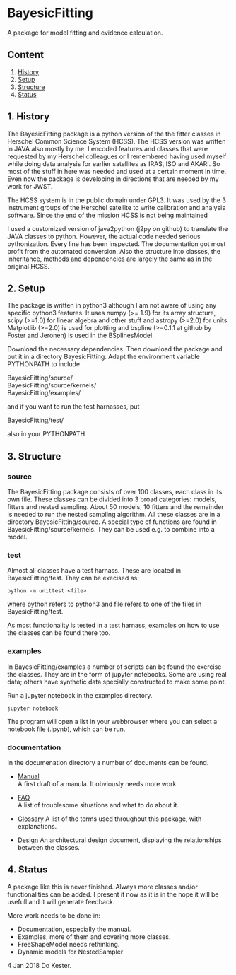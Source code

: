 # BayesicFitting

A package for model fitting and evidence calculation.

## Content

1. [History](#history)
2. [Setup](#setup)
3. [Structure](#structure)
4. [Status](#status)

<a name="history"></a>
## 1. History 

The BayesicFitting package is a python version of the the fitter classes
in Herschel Common Science System (HCSS). The HCSS version was written
in JAVA also mostly by me. I encoded features and classes that were
requested by my Herschel colleagues or I remembered having used myself
while doing data analysis for earlier satellites as IRAS, ISO and AKARI.
So most of the stuff in here was needed and used at a certain moment in
time. Even now the package is developing in directions that are needed by
my work for JWST. 

The HCSS system is in the public domain under GPL3. It was used by the 3
instrument groups of the Herschel satellite to write calibration and
analysis software. Since the end of the mission HCSS is not being
maintained

I used a customized version of java2python (j2py on github) to translate
the JAVA classes to python. However, the actual code needed serious
pythonization. Every line has been inspected. The documentation got most
profit from the automated conversion. Also the structure into classes,
the inheritance, methods and dependencies are largely the same as in the
original HCSS.

<a name="setup"> </a>
## 2. Setup 

The package is written in python3 although I am not aware of using any
specific python3 features. It uses numpy (>= 1.9) for its array
structure, scipy (>=1.0) for linear algebra and other stuff and astropy
(>=2.0) for units. Matplotlib (>=2.0) is used for plotting and bspline
(>=0.1.1 at github by Foster and Jeronen) is used in the BSplinesModel.

Download the necessary dependencies. Then download the package and put it
in a directory BayesicFitting. Adapt the environment variable PYTHONPATH
to include 

BayesicFitting/source/<br>
BayesicFitting/source/kernels/<br>
BayesicFitting/examples/<br>

and if you want to run the test harnasses, put

BayesicFitting/test/

also in your PYTHONPATH

<a name="structure"> </a>
## 3. Structure 

### source

The BayesicFitting package consists of over 100 classes, each class in
its own file. These classes can be divided into 3 broad categories:
models, fitters and nested sampling. About 50 models, 10 fitters and the
remainder is needed to run the nested sampling algorithm. All these
classes are in a directory BayesicFitting/source. A special type of
functions are found in BayesicFitting/source/kernels. They can be used
e.g. to combine into a model.

### test

Almost all classes have a test harnass. These are located in
BayesicFitting/test. They can be execised as:

    python -m unittest <file>

where python refers to python3 and file refers to one of the files in
BayesicFitting/test.

As most functionality is tested in a test harnass, examples on how to
use the classes can be found there too.

### examples

In BayesicFitting/examples a number of scripts can be found the exercise
the classes. They are in the form of jupyter notebooks. Some are using
real data; others have synthetic data specially constructed to make some
point.

Run a jupyter notebook in the examples directory.

    jupyter notebook

The program will open a list in your webbrowser where you can select a
notebook file (.ipynb), which can be run.


### documentation

In the documenation directory a number of documents can be found. 


+ [Manual](./documentation/manual.md)<br>
A first draft of a manula. It obviously needs more work.

+ [FAQ](./documentation/troubles.md)<br>
A list of troublesome situations and what to do about it.

+ [Glossary](./documentation/glossary.md)
A list of the terms used throughout this package, with explanations.

+ [Design](./documentation/design.md)
An architectural design document, displaying the relationships between 
the classes. 

<!--
A first draft of a manual can be found in 
./documentation/manual.md. It obviously needs more work.

Another hopefully usefull document is troubles.md in the same directory. 
It lists a number of cases where the fitting went haywire and how it
might be solved.  

Also in BayesicFitting/documentation are a number of structure diagrams 
(dia-files and png-files). They show the relationships between the 
classes in the package. A first version of the Design Document has 
been written. 
-->


<a name="status"> </a> 
## 4. Status 

A package like this is never finished. Always more classes and/or
functionalities can be added. I present it now as it is in the hope it
will be usefull and it will generate feedback.

More work needs to be done in:

  * Documentation, especially the manual.
  * Examples, more of them and covering more classes.
  * FreeShapeModel needs rethinking.
  * Dynamic models for NestedSampler


4 Jan 2018 Do Kester.
 
